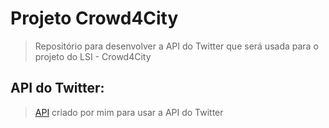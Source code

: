 # Projeto Crowd4City
> Repositório para desenvolver a API do Twitter que será usada para o projeto do LSI - Crowd4City

## API do Twitter:
> [API](https://github.com/Rickecr/ProjetoCrowd4CityApiTwitter/tree/master/api) criado por mim para usar a API do Twitter

